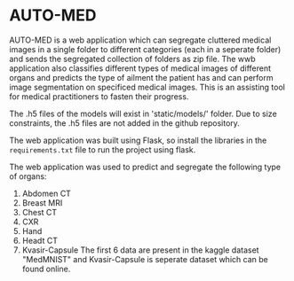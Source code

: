 # AUTO-MED
AUTO-MED is a web application which can segregate cluttered medical images in a single folder to different categories (each in a seperate folder) and sends the segregated collection of folders as zip file. The wwb application also classifies different types of medical images of different organs and predicts the type of ailment the patient has and can perform image segmentation on specificed medical images. This is an assisting tool for medical practitioners to fasten their progress.

The .h5 files of the models will exist in 'static/models/' folder. Due to size constraints, the .h5 files are not added in the github repository.

The web application was built using Flask, so install the libraries in the ```requirements.txt``` file to run the project using flask.

The web application was used to predict and segregate the following type of organs:
1. Abdomen CT
2. Breast MRI
3. Chest CT
4. CXR
5. Hand
6. Headt CT
7. Kvasir-Capsule
The first 6 data are present in the kaggle dataset "MedMNIST" and Kvasir-Capsule is seperate dataset which can be found online.


